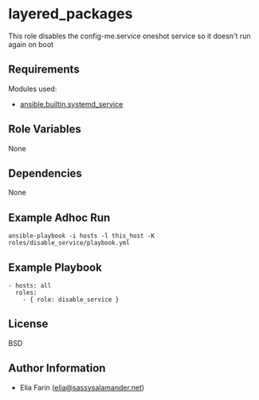 layered_packages
================

This role disables the config-me.service oneshot service so it doesn't run again on boot


Requirements
------------

Modules used:

  * [ansible.builtin.systemd_service](https://docs.ansible.com/ansible/latest/collections/ansible/builtin/systemd_service_module.html)

Role Variables
--------------

None

Dependencies
------------

None

Example Adhoc Run
-----------------

`ansible-playbook -i hosts -l this_host -K roles/disable_service/playbook.yml`

Example Playbook
----------------

    - hosts: all
      roles:
        - { role: disable_service }

License
-------

BSD

Author Information
------------------

  * Elia Farin (elia@sassysalamander.net)
